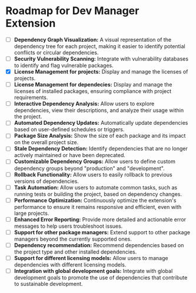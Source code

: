# Roadmap for Dev Manager Extension

- [ ] **Dependency Graph Visualization:** A visual representation of the dependency tree for each project, making it easier to identify potential conflicts or circular dependencies.
- [ ] **Security Vulnerability Scanning:** Integrate with vulnerability databases to identify and flag vulnerable packages.
- [x] **License Management for projects:** Display and manage the licenses of projects.
- [ ] **License Management for dependecies:** Display and manage the licenses of installed packages, ensuring compliance with project requirements.
- [ ] **Interactive Dependency Analysis:** Allow users to explore dependencies, view their descriptions, and analyze their usage within the project.
- [ ] **Automated Dependency Updates:** Automatically update dependencies based on user-defined schedules or triggers.
- [ ] **Package Size Analysis:** Show the size of each package and its impact on the overall project size.
- [ ] **Stale Dependency Detection:** Identify dependencies that are no longer actively maintained or have been deprecated.
- [ ] **Customizable Dependency Groups:** Allow users to define custom dependency groups beyond "production" and "development".
- [ ] **Rollback Functionality:** Allow users to easily rollback to previous versions of dependencies.
- [ ] **Task Automation:** Allow users to automate common tasks, such as running tests or building the project, based on dependency changes.
- [ ] **Performance Optimization:** Continuously optimize the extension's performance to ensure it remains responsive and efficient, even with large projects.
- [ ] **Enhanced Error Reporting:** Provide more detailed and actionable error messages to help users troubleshoot issues.
- [ ] **Support for other package managers:** Extend support to other package managers beyond the currently supported ones.
- [ ] **Dependency recommendation:** Recommend dependencies based on the project type and other installed dependencies.
- [ ] **Support for different licensing models:** Allow users to manage dependencies with different licensing models.
- [ ] **Integration with global development goals:** Integrate with global development goals to promote the use of dependencies that contribute to sustainable development.
